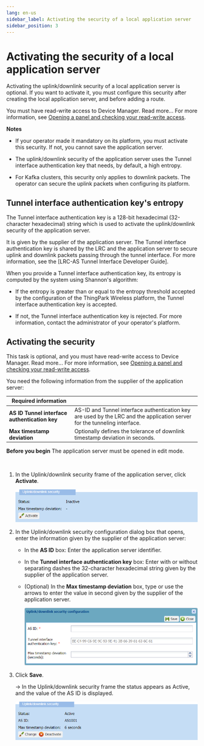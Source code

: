 ```yaml
---
lang: en-us
sidebar_label: Activating the security of a local application server
sidebar_position: 3
---
```


# Activating the security of a local application server

Activating the uplink/downlink security of a local application server is
optional. If you want to activate it, you must configure this security
after creating the local application server, and before adding a route.

You must have read-write access to Device Manager. Read more\... For
more information, see [Opening a panel and checking your read-write access](../use-interface.md#opening-a-panel-and-checking-your-read-write-access).

**Notes**

- If your operator made it mandatory on its platform, you must activate
  this security. If not, you cannot save the application server.

- The uplink/downlink security of the application server uses the Tunnel
  interface authentication key that needs, by default, a high entropy.

- For Kafka clusters, this security only applies to downlink packets.
  The operator can secure the uplink packets when configuring its
  platform.

## Tunnel interface authentication key's entropy

The Tunnel interface authentication key is a 128-bit hexadecimal
(32-character hexadecimal) string which is used to activate the
uplink/downlink security of the application server.

It is given by the supplier of the application server. The Tunnel
interface authentication key is shared by the LRC and the application
server to secure uplink and downlink packets passing through the tunnel
interface. For more information, see the [LRC-AS Tunnel Interface Developer Guide].

When you provide a Tunnel interface authentication key, its entropy is
computed by the system using Shannon's algorithm:

- If the entropy is greater than or equal to the entropy threshold
  accepted by the configuration of the ThingPark Wireless platform, the
  Tunnel interface authentication key is accepted.

- If not, the Tunnel interface authentication key is rejected. For more
  information, contact the administrator of your operator's platform.

## Activating the security

This task is optional, and you must have read-write access to Device
Manager. Read more\... For more information, see [Opening a panel and checking your read-write access](../use-interface.md#opening-a-panel-and-checking-your-read-write-access).

You need the following information from the supplier of the application
server:

| Required information                          |                                                                                                                           |
|-----------------------------------------------|---------------------------------------------------------------------------------------------------------------------------|
| **AS ID Tunnel interface authentication key** | AS-ID and Tunnel interface authentication key are used by the LRC and the application server for the tunneling interface. |
| **Max timestamp deviation**                   | Optionally defines the tolerance of downlink timestamp deviation in seconds.                                              |

**Before you begin** The application server must be opened in edit mode.

 

1.  In the Uplink/downlink security frame of the application server,
    click **Activate**.

    ![](./_images/activating-the-security-of.png)

2.  In the Uplink/downlink security configuration dialog box that opens,
    enter the information given by the supplier of the application
    server:

    - In the **AS ID** box: Enter the application server identifier.

    - In the **Tunnel interface authentication key** box: Enter with or
      without separating dashes the 32-character hexadecimal string
      given by the supplier of the application server.

    - (Optional) In the **Max timestamp deviation** box, type or use the
      arrows to enter the value in second given by the supplier of the
      application server.

      ![](./_images/activating-the-security-of-1.png)

3.  Click **Save**.

    -\> In the Uplink/downlink security frame the status appears as
    Active, and the value of the AS ID is displayed.

    ![](./_images/activating-the-security-of-2.png)

